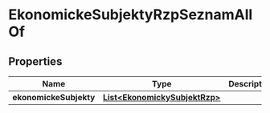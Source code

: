 

# EkonomickeSubjektyRzpSeznamAllOf


## Properties

| Name | Type | Description | Notes |
|------------ | ------------- | ------------- | -------------|
|**ekonomickeSubjekty** | [**List&lt;EkonomickySubjektRzp&gt;**](EkonomickySubjektRzp.md) |  |  [optional] |



